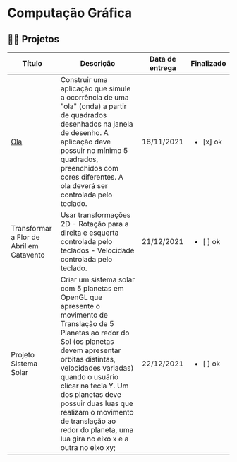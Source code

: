 # Computação Gráfica

## 👩‍💻 Projetos
|  Título        | Descrição | Data de entrega | Finalizado | 
|----------------|---------------|----------------|-----------|
| [Ola](https://github.com/audreyemmely/comp-grafica/blob/main/projetos/projetoOla.c)  | Construir uma aplicação que simule a ocorrência de uma "ola" (onda) a partir de quadrados desenhados na janela de desenho. A aplicação deve possuir no mínimo 5 quadrados, preenchidos com cores diferentes. A ola deverá ser controlada pelo teclado.  | 16/11/2021 | <ul><li>[x] ok</li></ul>
| Transformar a Flor de Abril em Catavento | Usar transformações 2D - Rotação para a direita e esquerta controlada pelo teclados - Velocidade controlada pelo teclado. | 21/12/2021 | <ul><li>[ ] ok</li></ul>
| Projeto Sistema Solar | Criar um sistema solar com 5 planetas em OpenGL que apresente o movimento de Translação de 5 Planetas ao redor do Sol (os planetas devem apresentar orbitas distintas, velocidades variadas) quando o usuário clicar na tecla Y. Um dos planetas deve possuir duas luas que realizam o movimento de translação ao redor do planeta, uma lua gira no eixo x e a outra no eixo xy; | 22/12/2021 | <ul><li>[ ] ok</li></ul>
